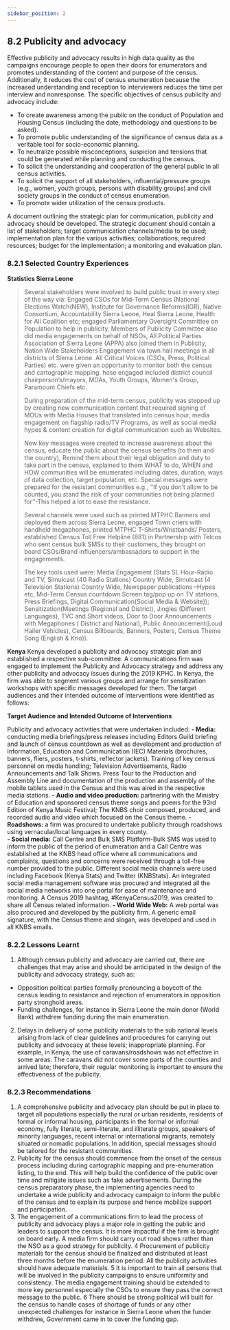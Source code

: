 ```yaml
---
sidebar_position: 2
---
```



## 8.2	Publicity and advocacy
Effective publicity and advocacy results in high data quality as the campaigns encourage people to open their doors for enumerators and promotes understanding of the content and purpose of the census. Additionally, it reduces the cost of census enumeration because the increased understanding and reception to interviewers reduces the time per interview and nonresponse. The specific objectives of census publicity and advocacy include: 
-	To create awareness among the public on the conduct of Population and Housing Census (including the date, methodology and questions to be asked). 
-	To promote public understanding of the significance of census data as a veritable tool for socio-economic planning. 
-	To neutralize possible misconceptions, suspicion and tensions that could be generated while planning and conducting the census. 
-	To solicit the understanding and cooperation of the general public in all census activities.
-	To solicit the support of all stakeholders, influential/pressure groups (e.g., women, youth groups, persons with disability groups) and civil society groups in the conduct of census enumeration.
-	To promote wider utilization of the census products.

A document outlining the strategic plan for communication, publicity and advocacy should be developed. The strategic document should contain a list of stakeholders; target communication channels/media to be used; implementation plan for the various activities; collaborations; required resources; budget for the implementation; a monitoring and evaluation plan. 

### 8.2.1	Selected Country Experiences
**Statistics Sierra Leone**
>Several stakeholders were involved to build public trust in every step of the way via: Engaged CSOs for Mid-Term Census (National Elections Watch(NEW), Institute for Governance Reforms(IGR), Native Consortium, Accountability Sierra Leone, Heal Sierra Leone, Health for All Coalition etc; engaged Parliamentary Oversight Committee on Population to help in publicity, Members of Publicity Committee  also did media engagements on behalf of NSOs, All Political Parties Association of Sierra Leone (APPA) also joined them in Publicity, Nation Wide Stakeholders Engagement via town hall meetings in all districts of Sierra Leone. All Critical Voices (CSOs, Press, Political Parties) etc. were given an opportunity to monitor both the census and cartographic mapping.  hose engaged included district council chairperson’s/mayors, MDAs, Youth Groups, Women's Group, Paramount Chiefs etc.
>
>During preparation of the mid-term census, publicity was stepped up by creating new communication content that required signing of MOUs with Media Houses that translated into census hour, media engagement on flagship radio/TV Programs, as well as social media hypes & content creation for digital communication such as Websites. 
>
>New key messages were created to increase awareness about the census, educate the public about the census benefits (to them and the country), Remind them about their legal obligation and duty to take part in the census, explained to them WHAT to do, WHEN and HOW communities will be enumerated including dates, duration, ways of data collection, target population, etc. Special messages were prepared for the resistant communities e.g., ‘’If you don’t allow to be counted, you stand the risk of your communities not being planned for’’-This helped a lot to ease the resistance.
> 
>Several channels were used such as printed MTPHC Banners and deployed them across Sierra Leone, engaged Town criers with handheld megaphones, printed MTPHC T-Shirts/Wristbands/ Posters, established Census Toll Free Helpline (881) in Partnership with Telcos who sent census bulk SMSs to their customers, they brought on board CSOs/Brand influencers/ambassadors to support in the engagements.
>
>The key tools used were:  Media Engagement (Stats SL Hour-Radio and TV, Simulcast (40  Radio Stations) Country Wide, Simulcast (4 Television Stations) Country Wide, Newspaper publications –Hypes etc, Mid-Term Census countdown Screen tag/pop up on TV stations, Press Briefings, Digital Communication(Social Media & Website)); Sensitization(Meetings (Regional and District), Jingles (Different Languages), TVC and Short videos, Door to Door Announcements with Megaphones ( District and National), Public Announcement(Loud Hailer Vehicles), Census Billboards, Banners, Posters, Census Theme Song (English & Krio)).

**Kenya**
Kenya developed a publicity and advocacy strategic plan and established a respective sub-committee. A communications firm was engaged to implement the Publicity and Advocacy strategy and address any other publicity and advocacy issues during the 2019 KPHC. In Kenya, the firm was able to segment various groups and arrange for sensitization workshops with specific messages developed for them. The target audiences and their intended outcome of interventions were identified as follows: 

**Target Audience and Intended Outcome of Interventions**






Publicity and advocacy activities that were undertaken included: 
**-	Media:**  conducting media briefings/press releases including Editors Guild briefing and launch of census countdown as well as development and production of Information, Education and Communication (IEC) Materials (brochures, banners, fliers, posters, t-shirts, reflector jackets). Training of key census personnel on media handling; Television Advertisements, Radio Announcements and Talk Shows. Press Tour to the Production and Assembly Line and documentation of the production and assembly of the mobile tablets used in the Census and this was aired in the respective media stations.
**-	Audio and video production:** partnering with the Ministry of Education and sponsored census theme songs and poems for the 93rd Edition of Kenya Music Festival; The KNBS choir composed, produced, and recorded audio and video which focused on the Census theme.
**-	Roadshows:** a firm was procured to undertake publicity through roadshows using vernacular/local languages in every county.  
**-	Social media:** Call Centre and Bulk SMS Platform-Bulk SMS was used to inform the public of the period of enumeration and a Call Centre was established at the KNBS head office where all communications and complaints, questions and concerns were received through a toll-free number provided to the public. Different social media channels were used including Facebook (Kenya Stats) and Twitter (KNBStats). An integrated social media management software was procured and integrated all the social media networks into one portal for ease of maintenance and monitoring. A Census 2019 hashtag, #KenyaCensus2019, was created to share all Census related information. 
**-	World Wide Web:** A web portal was also procured and developed by the publicity firm. A generic email signature, with the Census theme and slogan, was developed and used in all KNBS emails. 

### 8.2.2	Lessons Learnt
1. Although census publicity and advocacy are carried out, there are challenges that may arise and should be anticipated in the design of the publicity and advocacy strategy, such as: 
-	Opposition political parties formally pronouncing a boycott of the census leading to resistance and rejection of enumerators in opposition party stronghold areas. 
-	Funding challenges, for instance in Sierra Leone the main donor (World Bank) withdrew funding during the main enumeration.
2. Delays in delivery of some publicity materials to the sub national levels arising from lack of clear guidelines and procedures for carrying out publicity and advocacy at these levels; inappropriate planning. For example, in Kenya, the use of caravans/roadshows was not effective in some areas. The caravans did not cover some parts of the counties and arrived late; therefore, their regular monitoring is important to ensure the effectiveness of the publicity. 

### 8.2.3	Recommendations
1.	A comprehensive publicity and advocacy plan should be put in place to target all populations especially the rural or urban residents, residents of formal or informal housing, participants in the formal or informal economy, fully literate, semi-literate, and illiterate groups, speakers of minority languages, recent internal or international migrants, remotely situated or nomadic populations. In addition, special messages should be tailored for the resistant communities.
2.	Publicity for the census should commence from the onset of the census process including during cartographic mapping and pre-enumeration listing, to the end.  This will help build the confidence of the public over time and mitigate issues such as fake advertisements. During the census preparatory phase, the implementing agencies need to undertake a wide publicity and advocacy campaign to inform the public of the census and to explain its purpose and hence mobilize support and participation. 
3.	The engagement of a communications firm to lead the process of publicity and advocacy plays a major role in getting the public and leaders to support the census. It is more impactful if the firm is brought on board early. A media firm should carry out road shows rather than the NSO as a good strategy for publicity.
4	Procurement of publicity materials for the census should be finalized and distributed at least three months before the enumeration period. All the publicity activities should have adequate materials.
5	It is important to train all persons that will be involved in the publicity campaigns to ensure uniformity and consistency. The media engagement training should be extended to more key personnel especially the CSOs to ensure they pass the correct message to the public.
6	There should be strong political will built for the census to handle cases of shortage of funds or any other unexpected challenges for instance in Sierra Leone when the funder withdrew, Government came in to cover the funding gap.
